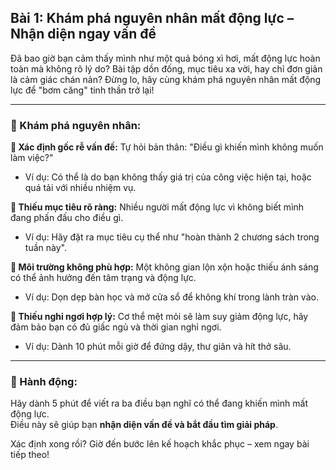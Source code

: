 ## Bài 1: Khám phá nguyên nhân mất động lực – Nhận diện ngay vấn đề

Đã bao giờ bạn cảm thấy mình như một quả bóng xì hơi, mất động lực hoàn toàn mà không rõ lý do? Bài tập dồn đống, mục tiêu xa vời, hay chỉ đơn giản là cảm giác chán nản? Đừng lo, hãy cùng khám phá nguyên nhân mất động lực để "bơm căng" tinh thần trở lại!

---

### 📌 Khám phá nguyên nhân:

**🔹 Xác định gốc rễ vấn đề:**
Tự hỏi bản thân: "Điều gì khiến mình không muốn làm việc?"  
- Ví dụ: Có thể là do bạn không thấy giá trị của công việc hiện tại, hoặc quá tải với nhiều nhiệm vụ.

**🔹 Thiếu mục tiêu rõ ràng:**
Nhiều người mất động lực vì không biết mình đang phấn đấu cho điều gì.  
- Ví dụ: Hãy đặt ra mục tiêu cụ thể như "hoàn thành 2 chương sách trong tuần này".

**🔹 Môi trường không phù hợp:**
Một không gian lộn xộn hoặc thiếu ánh sáng có thể ảnh hưởng đến tâm trạng và động lực.  
- Ví dụ: Dọn dẹp bàn học và mở cửa sổ để không khí trong lành tràn vào.

**🔹 Thiếu nghỉ ngơi hợp lý:**
Cơ thể mệt mỏi sẽ làm suy giảm động lực, hãy đảm bảo bạn có đủ giấc ngủ và thời gian nghỉ ngơi.  
- Ví dụ: Dành 10 phút mỗi giờ để đứng dậy, thư giãn và hít thở sâu.

---

### 🚀 Hành động:

Hãy dành 5 phút để viết ra ba điều bạn nghĩ có thể đang khiến mình mất động lực.  
Điều này sẽ giúp bạn **nhận diện vấn đề và bắt đầu tìm giải pháp**.

Xác định xong rồi? Giờ đến bước lên kế hoạch khắc phục – xem ngay bài tiếp theo!